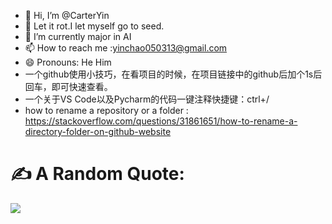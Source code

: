 - 👋 Hi, I’m @CarterYin
- 👀 Let it rot.I let myself go to seed.
- 🌱 I’m currently major in AI
- 📫 How to reach me :yinchao050313@gmail.com
- 😄 Pronouns: He Him
- 一个github使用小技巧，在看项目的时候，在项目链接中的github后加个1s后回车，即可快速查看。
- 一个关于VS Code以及Pycharm的代码一键注释快捷键：ctrl+/
- how to rename a repository or a folder : https://stackoverflow.com/questions/31861651/how-to-rename-a-directory-folder-on-github-website
<!---
CarterYin/CarterYin is a ✨ special ✨ repository because its `README.md` (this file) appears on your GitHub profile.
You can click the Preview link to take a look at your changes.
--->



# ✍️ A Random Quote:
![](https://quotes-github-readme.vercel.app/api?type=horizontal&theme=gruvbox)

